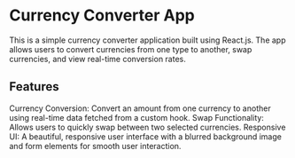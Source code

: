 # Currency Converter App
This is a simple currency converter application built using React.js. The app allows users to convert currencies from one type to another, swap currencies, and view real-time conversion rates.

## Features
Currency Conversion: Convert an amount from one currency to another using real-time data fetched from a custom hook.
Swap Functionality: Allows users to quickly swap between two selected currencies.
Responsive UI: A beautiful, responsive user interface with a blurred background image and form elements for smooth user interaction.
